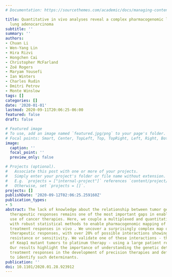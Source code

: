 ```yaml
---
# Documentation: https://sourcethemes.com/academic/docs/managing-content/

title: Quantitative in vivo analyses reveal a complex pharmacogenomic landscape in
  lung adenocarcinoma
subtitle: ''
summary: ''
authors:
- Chuan Li
- Wen-Yang Lin
- Hira Rizvi
- Hongchen Cai
- Christopher McFarland
- Zoë Rogers
- Maryam Yousefi
- Ian Winters
- Charles Rudin
- Dmitri Petrov
- Monte Winslow
tags: []
categories: []
date: '2020-01-01'
lastmod: 2020-09-11T20:06:25-06:00
featured: false
draft: false

# Featured image
# To use, add an image named `featured.jpg/png` to your page's folder.
# Focal points: Smart, Center, TopLeft, Top, TopRight, Left, Right, BottomLeft, Bottom, BottomRight.
image:
  caption: ''
  focal_point: ''
  preview_only: false

# Projects (optional).
#   Associate this post with one or more of your projects.
#   Simply enter your project's folder or file name without extension.
#   E.g. `projects = ["internal-project"]` references `content/project/deep-learning/index.md`.
#   Otherwise, set `projects = []`.
projects: []
publishDate: '2020-09-12T02:06:25.259160Z'
publication_types:
- 5
abstract: The lack of knowledge about the relationship between tumor genotypes and
  therapeutic responses remains one of the most important gaps in enabling the effective
  use of cancer therapies. Here, we couple a multiplexed and quantitative platform
  with robust statistical methods to enable pharmacogenomic mapping of lung cancer
  treatment responses in vivo . We uncover a surprisingly complex map of genotype-specific
  therapeutic responses, with over 20% of possible interactions showing significant
  resistance or sensitivity. We validate one of these interactions - the resistance
  of Keap1 mutant tumors to platinum therapy - using a large patient response dataset.
  Our results highlight the importance of understanding the genetic determinants of
  treatment responses in the development of precision therapies and define a strategy
  to identify such determinants.
publication: ''
doi: 10.1101/2020.01.28.923912
---
```

